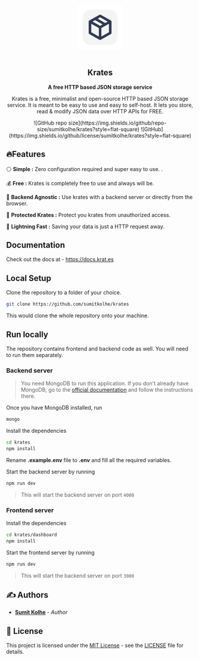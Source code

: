 <div align="center">
<img src="./logo.svg" width="120"/>
<br>
<br>
<h2><b>Krates</b>
</h2>
<b>A free HTTP based JSON storage service</b>
<br>

<p>Krates is a free, minimalist and open-source HTTP based JSON storage service. It is meant to be easy to use and easy to self-host. It lets you store, read & modify JSON data over HTTP APIs for FREE.</p>
![GitHub repo size](https://img.shields.io/github/repo-size/sumitkolhe/krates?style=flat-square)
![GitHub](https://img.shields.io/github/license/sumitkolhe/krates?style=flat-square)

</div>

## 🔥Features

:white_circle: **Simple :** Zero configuration required and super easy to use. .

:moneybag: **Free :** Krates is completely free to use and always will be.

:rainbow: **Backend Agnostic :** Use krates with a backend server or directly from the browser.

:closed_lock_with_key: **Protected Krates :** Protect you krates from unauthorized access.

:rocket: **Lightning Fast :** Saving your data is just a HTTP request away.

## Documentation

Check out the docs at - https://docs.krat.es

## Local Setup

Clone the repository to a folder of your choice.

```bash
git clone https://github.com/sumitkolhe/krates
```

This would clone the whole repository onto your machine.

## Run locally

The repository contains frontend and backend code as well. You will need to run them separately.

### Backend server

> You need MongoDB to run this application. If you don't already have MongoDB, go to the [official documentation](https://docs.mongodb.com/manual/installation/) and follow the instructions there.

Once you have MongoDB installed, run

```bash
mongo
```

Install the dependencies

```bash #
cd krates
npm install
```

Rename **.example.env** file to **.env** and fill all the required variables.

Start the backend server by running

```bash
npm run dev
```

> This will start the backend server on port `4000`

### Frontend server

Install the dependencies

```bash #
cd krates/dashboard
npm install
```

Start the frontend server by running

```bash
npm run dev
```

> This will start the backend server on port `3000`

## ✍️ Authors

- [**Sumit Kolhe**](https://github.com/sumitkolhe) - _Author_

## 📜 License

This project is licensed under the [MIT License](https://opensource.org/licenses/MIT) - see the [LICENSE](LICENSE) file for details.
